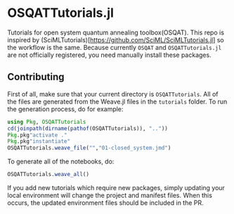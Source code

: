 # OSQATTutorials.jl
Tutorials for open system quantum annealing toolbox(OSQAT). This repo is inspired by (SciMLTutorials)[https://github.com/SciML/SciMLTutorials.jl] so the workflow is the same. Because currently `OSQAT` and `OSQATTutorials.jl` are not officially registered, you need manually install these packages.

## Contributing

First of all, make sure that your current directory is `OSQATTutorials`. All
of the files are generated from the Weave.jl files in the `tutorials` folder.
To run the generation process, do for example:

```julia
using Pkg, OSQATTutorials
cd(joinpath(dirname(pathof(OSQATTutorials)), ".."))
Pkg.pkg"activate ."
Pkg.pkg"instantiate"
OSQATTutorials.weave_file("","01-closed_system.jmd")
```

To generate all of the notebooks, do:

```julia
OSQATTutorials.weave_all()
```

If you add new tutorials which require new packages, simply updating your local
environment will change the project and manifest files. When this occurs, the
updated environment files should be included in the PR.